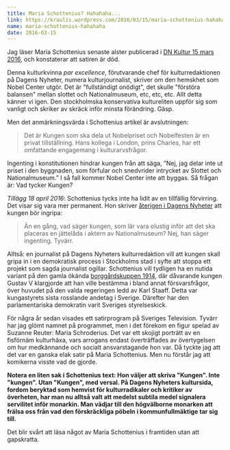 ```yaml
---
title: Maria Schottenius? Hahahaha...
link: https://kraulis.wordpress.com/2016/03/15/maria-schottenius-hahahaha/
name: maria-schottenius-hahahaha
date: 2016-03-15
---
```

Jag läser Maria Schottenius senaste alster publicerad i [DN Kultur 15 mars 2016](http://www.dn.se/kultur-noje/kulturdebatt/maria-schottenius-kungen-kan-hindra-det-onodiga-bygget-av-nobel-center/), och konstaterar att satiren är död.

Denna kulturkvinna *par excellence*, förutvarande chef för kulturredaktionen på Dagens Nyheter, numera kulturjournalist, skriver om den hemskhet som Nobel Center utgör. Det är "fullständigt onödigt", det skulle "förstöra balansen" mellan slottet och Nationalmuseum, etc, etc, etc. Allt detta känner vi igen. Den stockholmska konservativa kultureliten uppför sig som vanligt och skriker av skräck inför minsta förändring. Gäsp.

Men det anmärkningsvärda i Schottenius artikel är avslutningen:

> Det är Kungen som ska dela ut Nobelpriset och Nobelfesten är en privat tillställning. Hans kollega i London, prins Charles, har ett omfattande engagemang i kulturarvsfrågor.

Ingenting i konstitutionen hindrar kungen från att säga, ”Nej, jag delar inte ut priset i den byggnaden, som förfular och snedvrider intrycket av Slottet och Nationalmuseum.” I så fall kommer Nobel Center inte att byggas. Så frågan är: Vad tycker Kungen?

<i>Tillägg 18 april 2016</i>: Schottenius tycks inte ha lidit av en tillfällig förvirring. Det visar sig vara mer permanent. Hon skriver [återigen i Dagens Nyheter](http://www.dn.se/kultur-noje/kronikor/maria-schottenius-ska-nobel-center-bli-annu-ett-av-innerstadens-halvtomma-hus/) att kungen bör ingripa:

> Än en gång, vad säger kungen, som lär vara olustig inför att det ska placeras en jättelåda i aktern av Nationalmuseum? Nej, han säger ingenting. Tyvärr.



Alltså: en journalist på Dagens Nyheters kulturredaktion vill att kungen skall gripa in i en demokratisk process i Stockholms stad i syfte att stoppa ett projekt som sagda journalist ogillar. Schottenius vill tydligen ha en nutida variant på den gamla ökända [borggårdskuppen 1914](https://sv.wikipedia.org/wiki/Borgg%C3%A5rdskrisen), där dåvarande kungen Gustav V klargjorde att han ville bestämma i bland annat försvarsfrågor, över huvudet på den valda regeringen ledd av Karl Staaff. Detta var kungastyrets sista rosslande andetag i Sverige. Därefter har den parlamentariska demokratin varit Sveriges styrelseskick.

För några år sedan visades ett satirprogram på Sveriges Television. Tyvärr har jag glömt namnet på programmet, men i det förekom en figur spelad av Suzanne Reuter: Maria Schroderius. Det var ett skojigt porträtt av en fisförnäm kulturhäxa, vars arrogans endast överträffades av övertygelsen om hur medkännande och socialt ansvarstagande hon var. Då tyckte jag att det var en ganska elak satir på Maria Schottenius. Men nu förstår jag att komikerna visste vad de gjorde.

**Notera en liten sak i Schottenius text: Hon väljer att skriva "Kungen". Inte "kungen". Utan "Kungen", med versal. På Dagens Nyheters kultursida, fordom beryktad som hemvist för kulturradikaler och kritiker av överheten, har man nu alltså valt att medelst subtila medel signalera servilitet inför monarkin. Man vädjar till den högvälborne monarken att frälsa oss från vad den förskräckliga pöbeln i kommunfullmäktige tar sig till.**

Det blir svårt att läsa något av Maria Schottenius i framtiden utan att gapskratta.


